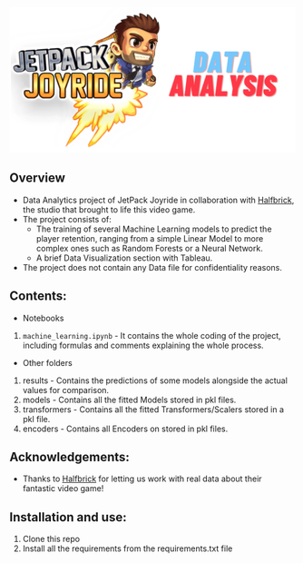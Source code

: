 ![](images/banner.png)

## Overview

- Data Analytics project of JetPack Joyride in collaboration with [Halfbrick](https://www.halfbrick.com/), the studio that brought to life this video game. 
- The project consists of:
  - The training of several Machine Learning models to predict the player retention, ranging from a simple Linear Model to more complex ones such as Random Forests or a Neural Network.
  - A brief Data Visualization section with Tableau.
- The project does not contain any Data file for confidentiality reasons.

## Contents:

- Notebooks
1. `machine_learning.ipynb` - It contains the whole coding of the project, including formulas and comments explaining the whole process.

- Other folders
1. results - Contains the predictions of some models alongside the actual values for comparison.
2. models - Contains all the fitted Models stored in pkl files.
3. transformers - Contains all the fitted Transformers/Scalers stored in a pkl file.
4. encoders - Contains all Encoders on stored in pkl files.

## Acknowledgements:

- Thanks to [Halfbrick](https://www.halfbrick.com/) for letting us work with real data about their fantastic video game!

## Installation and use:

1. Clone this repo
2. Install all the requirements from the requirements.txt file
